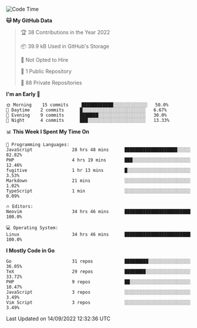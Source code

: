 
<!--START_SECTION:waka-->
![Code Time](http://img.shields.io/badge/Code%20Time-2%2C558%20hrs%2045%20mins-blue)

**🐱 My GitHub Data** 

> 🏆 38 Contributions in the Year 2022
 > 
> 📦 39.9 kB Used in GitHub's Storage 
 > 
> 🚫 Not Opted to Hire
 > 
> 📜 1 Public Repository 
 > 
> 🔑 88 Private Repositories  
 > 
**I'm an Early 🐤** 

```text
🌞 Morning    15 commits     ████████████░░░░░░░░░░░░░   50.0% 
🌆 Daytime    2 commits      █░░░░░░░░░░░░░░░░░░░░░░░░   6.67% 
🌃 Evening    9 commits      ███████░░░░░░░░░░░░░░░░░░   30.0% 
🌙 Night      4 commits      ███░░░░░░░░░░░░░░░░░░░░░░   13.33%

```


📊 **This Week I Spent My Time On** 

```text
💬 Programming Languages: 
JavaScript               28 hrs 48 mins      ████████████████████░░░░░   82.82% 
PHP                      4 hrs 19 mins       ███░░░░░░░░░░░░░░░░░░░░░░   12.46% 
fugitive                 1 hr 13 mins        █░░░░░░░░░░░░░░░░░░░░░░░░   3.53% 
Markdown                 21 mins             ░░░░░░░░░░░░░░░░░░░░░░░░░   1.02% 
TypeScript               1 min               ░░░░░░░░░░░░░░░░░░░░░░░░░   0.09%

🔥 Editors: 
Neovim                   34 hrs 46 mins      █████████████████████████   100.0%

💻 Operating System: 
Linux                    34 hrs 46 mins      █████████████████████████   100.0%

```

**I Mostly Code in Go** 

```text
Go                       31 repos            █████████░░░░░░░░░░░░░░░░   36.05% 
TeX                      29 repos            ████████░░░░░░░░░░░░░░░░░   33.72% 
PHP                      9 repos             ██░░░░░░░░░░░░░░░░░░░░░░░   10.47% 
JavaScript               3 repos             ░░░░░░░░░░░░░░░░░░░░░░░░░   3.49% 
Vim Script               3 repos             ░░░░░░░░░░░░░░░░░░░░░░░░░   3.49%

```



 Last Updated on 14/09/2022 12:32:36 UTC
<!--END_SECTION:waka-->
